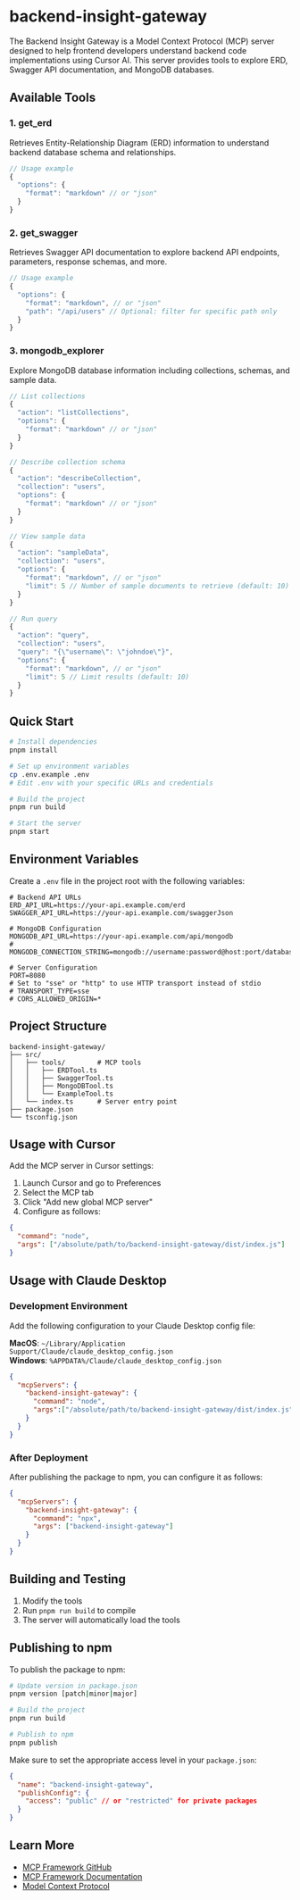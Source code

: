# backend-insight-gateway

The Backend Insight Gateway is a Model Context Protocol (MCP) server designed to help frontend developers understand backend code implementations using Cursor AI. This server provides tools to explore ERD, Swagger API documentation, and MongoDB databases.

## Available Tools

### 1. get_erd

Retrieves Entity-Relationship Diagram (ERD) information to understand backend database schema and relationships.

```typescript
// Usage example
{
  "options": {
    "format": "markdown" // or "json"
  }
}
```

### 2. get_swagger

Retrieves Swagger API documentation to explore backend API endpoints, parameters, response schemas, and more.

```typescript
// Usage example
{
  "options": {
    "format": "markdown", // or "json"
    "path": "/api/users" // Optional: filter for specific path only
  }
}
```

### 3. mongodb_explorer

Explore MongoDB database information including collections, schemas, and sample data.

```typescript
// List collections
{
  "action": "listCollections",
  "options": {
    "format": "markdown" // or "json"
  }
}

// Describe collection schema
{
  "action": "describeCollection",
  "collection": "users",
  "options": {
    "format": "markdown" // or "json"
  }
}

// View sample data
{
  "action": "sampleData",
  "collection": "users",
  "options": {
    "format": "markdown", // or "json"
    "limit": 5 // Number of sample documents to retrieve (default: 10)
  }
}

// Run query
{
  "action": "query",
  "collection": "users",
  "query": "{\"username\": \"johndoe\"}",
  "options": {
    "format": "markdown", // or "json"
    "limit": 5 // Limit results (default: 10)
  }
}
```

## Quick Start

```bash
# Install dependencies
pnpm install

# Set up environment variables
cp .env.example .env
# Edit .env with your specific URLs and credentials

# Build the project
pnpm run build

# Start the server
pnpm start
```

## Environment Variables

Create a `.env` file in the project root with the following variables:

```
# Backend API URLs
ERD_API_URL=https://your-api.example.com/erd
SWAGGER_API_URL=https://your-api.example.com/swaggerJson

# MongoDB Configuration
MONGODB_API_URL=https://your-api.example.com/api/mongodb
# MONGODB_CONNECTION_STRING=mongodb://username:password@host:port/database

# Server Configuration
PORT=8080
# Set to "sse" or "http" to use HTTP transport instead of stdio
# TRANSPORT_TYPE=sse
# CORS_ALLOWED_ORIGIN=*
```

## Project Structure

```
backend-insight-gateway/
├── src/
│   ├── tools/        # MCP tools
│   │   ├── ERDTool.ts
│   │   ├── SwaggerTool.ts
│   │   ├── MongoDBTool.ts
│   │   └── ExampleTool.ts
│   └── index.ts      # Server entry point
├── package.json
└── tsconfig.json
```

## Usage with Cursor

Add the MCP server in Cursor settings:

1. Launch Cursor and go to Preferences
2. Select the MCP tab
3. Click "Add new global MCP server"
4. Configure as follows:

```json
{
  "command": "node",
  "args": ["/absolute/path/to/backend-insight-gateway/dist/index.js"]
}
```

## Usage with Claude Desktop

### Development Environment

Add the following configuration to your Claude Desktop config file:

**MacOS**: `~/Library/Application Support/Claude/claude_desktop_config.json`  
**Windows**: `%APPDATA%/Claude/claude_desktop_config.json`

```json
{
  "mcpServers": {
    "backend-insight-gateway": {
      "command": "node",
      "args":["/absolute/path/to/backend-insight-gateway/dist/index.js"]
    }
  }
}
```

### After Deployment

After publishing the package to npm, you can configure it as follows:

```json
{
  "mcpServers": {
    "backend-insight-gateway": {
      "command": "npx",
      "args": ["backend-insight-gateway"]
    }
  }
}
```

## Building and Testing

1. Modify the tools
2. Run `pnpm run build` to compile
3. The server will automatically load the tools

## Publishing to npm

To publish the package to npm:

```bash
# Update version in package.json
pnpm version [patch|minor|major]

# Build the project
pnpm run build

# Publish to npm
pnpm publish
```

Make sure to set the appropriate access level in your `package.json`:

```json
{
  "name": "backend-insight-gateway",
  "publishConfig": {
    "access": "public" // or "restricted" for private packages
  }
}
```

## Learn More

- [MCP Framework GitHub](https://github.com/QuantGeekDev/mcp-framework)
- [MCP Framework Documentation](https://mcp-framework.com)
- [Model Context Protocol](https://modelcontextprotocol.io)

